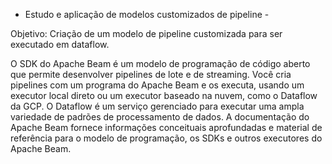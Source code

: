 - Estudo e aplicação de modelos customizados de pipeline -

Objetivo: Criação de um modelo de pipeline customizada para ser executado em dataflow.

O SDK do Apache Beam é um modelo de programação de código aberto que permite desenvolver pipelines de lote e de streaming. 
Você cria pipelines com um programa do Apache Beam e os executa, usando um executor local direto ou um executor baseado na nuvem, como o Dataflow da GCP. 
O Dataflow é um serviço gerenciado para executar uma ampla variedade de padrões de processamento de dados. 
A documentação do Apache Beam fornece informações conceituais aprofundadas e material de referência para o modelo de programação, os SDKs e outros executores do Apache Beam.
